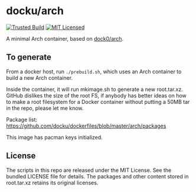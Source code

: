 docku/arch
==========

[![Trusted Build](http://img.shields.io/badge/trusted-build-green.svg)](https://index.docker.io/u/docku/arch/)
[![MIT Licensed](http://img.shields.io/badge/license-MIT-green.svg)](https://tldrlegal.com/license/mit-license)

A minimal Arch container, based on [dock0/arch](https://github.com/dock0/arch).

## To generate

From a docker host, run `./prebuild.sh`, which uses an Arch container to build
a new Arch container.

Inside the container, it will run mkimage.sh to generate a new root.tar.xz.
GitHub dislikes the size of the root FS, if anybody has better ideas on how to
make a root filesystem for a Docker container without putting a 50MB tar in
the repo, please let me know.

Package list: https://github.com/docku/dockerfiles/blob/master/arch/packages

This image has pacman keys initialized.

## License

The scripts in this repo are released under the MIT License. See the bundled
LICENSE file for details. The packages and other content stored in root.tar.xz
retains its original licenses.

